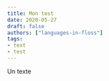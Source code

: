 ```yaml
---
title: Mon test
date: 2020-05-27
draft: false
authors: ["languages-in-floss"]
tags:
- text
- test
---
```


Un texte
